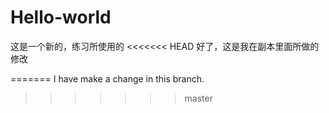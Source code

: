 # Hello-world
这是一个新的，练习所使用的
<<<<<<< HEAD
好了，这是我在副本里面所做的修改


=======
I have make a change in this branch.
>>>>>>> master
